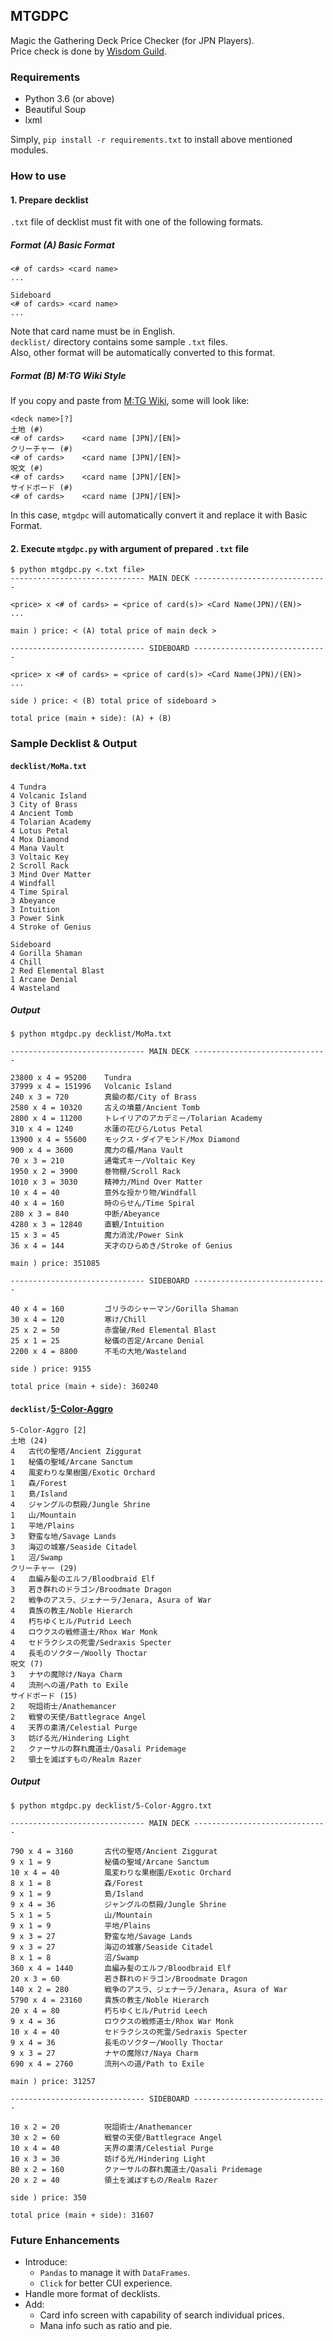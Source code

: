 ## MTGDPC

Magic the Gathering Deck Price Checker (for JPN Players).  
Price check is done by [Wisdom Guild](http://www.wisdom-guild.net).

### Requirements

- Python 3.6 (or above)
- Beautiful Soup
- lxml

Simply, `pip install -r requirements.txt` to install above mentioned modules.

### How to use

#### 1. Prepare decklist
`.txt` file of decklist must fit with one of the following formats.
##### Format (A) Basic Format
```
<# of cards> <card name>
...

Sideboard
<# of cards> <card name>
...
```
Note that card name must be in English.  
`decklist/` directory contains some sample `.txt` files.  
Also, other format will be automatically converted to this format.
##### Format (B) M:TG Wiki Style
If you copy and paste from [M:TG Wiki](http://mtgwiki.com/wiki/%E3%83%A1%E3%82%A4%E3%83%B3%E3%83%9A%E3%83%BC%E3%82%B8), some will look like:

```
<deck name>[?]
土地 (#)
<# of cards>	<card name [JPN]/[EN]>
クリーチャー (#)
<# of cards>	<card name [JPN]/[EN]>
呪文 (#)
<# of cards>	<card name [JPN]/[EN]>
サイドボード (#)
<# of cards>	<card name [JPN]/[EN]>
```
In this case, `mtgdpc` will automatically convert it and replace it with Basic Format.

#### 2. Execute `mtgdpc.py` with argument of prepared `.txt` file
```
$ python mtgdpc.py <.txt file>
------------------------------ MAIN DECK ------------------------------

<price> x <# of cards> = <price of card(s)> <Card Name(JPN)/(EN)>
...

main ) price: < (A) total price of main deck >

------------------------------ SIDEBOARD ------------------------------

<price> x <# of cards> = <price of card(s)> <Card Name(JPN)/(EN)>
...

side ) price: < (B) total price of sideboard >

total price (main + side): (A) + (B)
```

### Sample Decklist & Output

#### `decklist/MoMa.txt`
```
4 Tundra
4 Volcanic Island
3 City of Brass
4 Ancient Tomb
4 Tolarian Academy
4 Lotus Petal
4 Mox Diamond
4 Mana Vault
3 Voltaic Key
2 Scroll Rack
3 Mind Over Matter
4 Windfall
4 Time Spiral
3 Abeyance
3 Intuition
3 Power Sink
4 Stroke of Genius

Sideboard
4 Gorilla Shaman
4 Chill
2 Red Elemental Blast
1 Arcane Denial
4 Wasteland
```

##### Output
```
$ python mtgdpc.py decklist/MoMa.txt

------------------------------ MAIN DECK ------------------------------

23800 x 4 = 95200    Tundra
37999 x 4 = 151996   Volcanic Island
240 x 3 = 720        真鍮の都/City of Brass
2580 x 4 = 10320     古えの墳墓/Ancient Tomb
2800 x 4 = 11200     トレイリアのアカデミー/Tolarian Academy
310 x 4 = 1240       水蓮の花びら/Lotus Petal
13900 x 4 = 55600    モックス・ダイアモンド/Mox Diamond
900 x 4 = 3600       魔力の櫃/Mana Vault
70 x 3 = 210         通電式キー/Voltaic Key
1950 x 2 = 3900      巻物棚/Scroll Rack
1010 x 3 = 3030      精神力/Mind Over Matter
10 x 4 = 40          意外な授かり物/Windfall
40 x 4 = 160         時のらせん/Time Spiral
280 x 3 = 840        中断/Abeyance
4280 x 3 = 12840     直観/Intuition
15 x 3 = 45          魔力消沈/Power Sink
36 x 4 = 144         天才のひらめき/Stroke of Genius

main ) price: 351085

------------------------------ SIDEBOARD ------------------------------

40 x 4 = 160         ゴリラのシャーマン/Gorilla Shaman
30 x 4 = 120         寒け/Chill
25 x 2 = 50          赤霊破/Red Elemental Blast
25 x 1 = 25          秘儀の否定/Arcane Denial
2200 x 4 = 8800      不毛の大地/Wasteland

side ) price: 9155

total price (main + side): 360240

```
#### `decklist/`[5-Color-Aggro](http://mtgwiki.com/wiki/%EF%BC%95%E8%89%B2%E3%83%87%E3%83%83%E3%82%AD)
```
5-Color-Aggro [2]
土地 (24)
4	古代の聖塔/Ancient Ziggurat
1	秘儀の聖域/Arcane Sanctum
4	風変わりな果樹園/Exotic Orchard
1	森/Forest
1	島/Island
4	ジャングルの祭殿/Jungle Shrine
1	山/Mountain
1	平地/Plains
3	野蛮な地/Savage Lands
3	海辺の城塞/Seaside Citadel
1	沼/Swamp
クリーチャー (29)
4	血編み髪のエルフ/Bloodbraid Elf
3	若き群れのドラゴン/Broodmate Dragon
2	戦争のアスラ、ジェナーラ/Jenara, Asura of War
4	貴族の教主/Noble Hierarch
4	朽ちゆくヒル/Putrid Leech
4	ロウクスの戦修道士/Rhox War Monk
4	セドラクシスの死霊/Sedraxis Specter
4	長毛のソクター/Woolly Thoctar
呪文 (7)
3	ナヤの魔除け/Naya Charm
4	流刑への道/Path to Exile
サイドボード (15)
2	呪詛術士/Anathemancer
2	戦誉の天使/Battlegrace Angel
4	天界の粛清/Celestial Purge
3	妨げる光/Hindering Light
2	クァーサルの群れ魔道士/Qasali Pridemage
2	領土を滅ぼすもの/Realm Razer
```
##### Output
```
$ python mtgdpc.py decklist/5-Color-Aggro.txt

------------------------------ MAIN DECK ------------------------------

790 x 4 = 3160       古代の聖塔/Ancient Ziggurat
9 x 1 = 9            秘儀の聖域/Arcane Sanctum
10 x 4 = 40          風変わりな果樹園/Exotic Orchard
8 x 1 = 8            森/Forest
9 x 1 = 9            島/Island
9 x 4 = 36           ジャングルの祭殿/Jungle Shrine
5 x 1 = 5            山/Mountain
9 x 1 = 9            平地/Plains
9 x 3 = 27           野蛮な地/Savage Lands
9 x 3 = 27           海辺の城塞/Seaside Citadel
8 x 1 = 8            沼/Swamp
360 x 4 = 1440       血編み髪のエルフ/Bloodbraid Elf
20 x 3 = 60          若き群れのドラゴン/Broodmate Dragon
140 x 2 = 280        戦争のアスラ、ジェナーラ/Jenara, Asura of War
5790 x 4 = 23160     貴族の教主/Noble Hierarch
20 x 4 = 80          朽ちゆくヒル/Putrid Leech
9 x 4 = 36           ロウクスの戦修道士/Rhox War Monk
10 x 4 = 40          セドラクシスの死霊/Sedraxis Specter
9 x 4 = 36           長毛のソクター/Woolly Thoctar
9 x 3 = 27           ナヤの魔除け/Naya Charm
690 x 4 = 2760       流刑への道/Path to Exile

main ) price: 31257

------------------------------ SIDEBOARD ------------------------------

10 x 2 = 20          呪詛術士/Anathemancer
30 x 2 = 60          戦誉の天使/Battlegrace Angel
10 x 4 = 40          天界の粛清/Celestial Purge
10 x 3 = 30          妨げる光/Hindering Light
80 x 2 = 160         クァーサルの群れ魔道士/Qasali Pridemage
20 x 2 = 40          領土を滅ぼすもの/Realm Razer

side ) price: 350

total price (main + side): 31607
```

### Future Enhancements

- Introduce:
	- `Pandas` to manage it with `DataFrames`.
	- `Click` for better CUI experience.
- Handle more format of decklists.
- Add:
	- Card info screen with capability of search individual prices.
	- Mana info such as ratio and pie.

